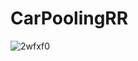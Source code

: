 # CarPoolingRR

![2wfxf0](https://user-images.githubusercontent.com/30491261/54640489-36fff180-4a90-11e9-88ca-43938f63f4c2.gif)

